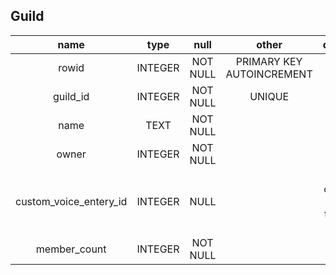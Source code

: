 ## Guild
| name | type | null | other | desctiption |
| :-: | :-: | :-: | :-: | :-: |
| rowid | INTEGER | NOT NULL  | PRIMARY KEY AUTOINCREMENT | row id at the db |
| guild_id | INTEGER | NOT NULL | UNIQUE | guild id at discord |
| name | TEXT | NOT NULL |  | name of guild |
| owner | INTEGER | NOT NULL |  | owner's id at discord |
| custom_voice_entery_id | INTEGER | NULL |  | voice channel for creating temp voice channels
| member_count | INTEGER | NOT NULL |  | meber count |
